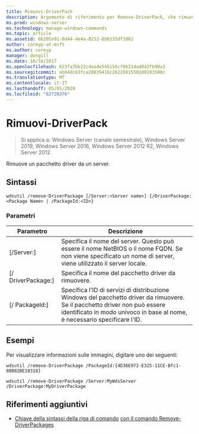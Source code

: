 ```yaml
---
title: Rimuovi-DriverPack
description: Argomento di riferimento per Remove-DriverPack, che rimuove un pacchetto driver da un server.
ms.prod: windows-server
ms.technology: manage-windows-commands
ms.topic: article
ms.assetid: 6b201e91-0d44-4e4a-8252-8b0235df1002
author: coreyp-at-msft
ms.author: coreyp
manager: dongill
ms.date: 10/16/2017
ms.openlocfilehash: 623fa7bb22c4aa4e545156cf0b214a4042fb90a3
ms.sourcegitcommit: ab64dc83fca28039416c26226815502d0193500c
ms.translationtype: MT
ms.contentlocale: it-IT
ms.lasthandoff: 05/01/2020
ms.locfileid: "82720376"
---
```

# <a name="remove-driverpackage"></a>Rimuovi-DriverPack

> Si applica a: Windows Server (canale semestrale), Windows Server 2019, Windows Server 2016, Windows Server 2012 R2, Windows Server 2012 

Rimuove un pacchetto driver da un server.

## <a name="syntax"></a>Sintassi
```
wdsutil /remove-DriverPackage [/Server:<Server name>] {/DriverPackage:<Package Name> | /PackageId:<ID>}
```
### <a name="parameters"></a>Parametri

|        Parametro        |                                                                            Descrizione                                                                             |
|-------------------------|--------------------------------------------------------------------------------------------------------------------------------------------------------------------|
| [/Server:<Server name>] |              Specifica il nome del server. Questo può essere il nome NetBIOS o il nome FQDN. Se non viene specificato un nome di server, viene utilizzato il server locale.              |
| [/ DriverPackage:<Name>] |                                                        Specifica il nome del pacchetto driver da rimuovere.                                                         |
|    [/ PackageId:<ID>]    | Specifica l'ID di servizi di distribuzione Windows del pacchetto driver da rimuovere. Se il pacchetto driver non può essere identificato in modo univoco in base al nome, è necessario specificare l'ID. |

## <a name="examples"></a>Esempi
Per visualizzare informazioni sulle immagini, digitare uno dei seguenti:
```
wdsutil /remove-DriverPackage /PackageId:{4D36E972-E325-11CE-Bfc1-08002BE10318}
```
```
wdsutil /remove-DriverPackage /Server:MyWdsServer /DriverPackage:MyDriverPackage
```
## <a name="additional-references"></a>Riferimenti aggiuntivi
- [Chiave della sintassi della riga di comando](command-line-syntax-key.md)
[con il comando Remove-DriverPackages](using-the-remove-driverpackages-command.md)
